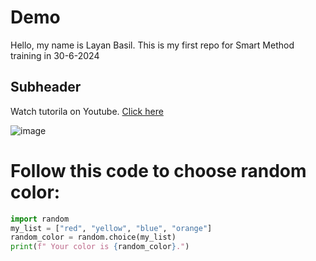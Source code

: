 # Demo 

Hello, my name is Layan Basil. This is my first repo for Smart Method training in 30-6-2024
## Subheader

Watch tutorila on Youtube. [Click here](https://www.youtube.com/watch?v=RGOj5yH7evk&t=1642s)


![image](https://github.com/Layan002/demo-repo/assets/107956591/0b512996-6623-44e0-a83f-23e28905a2da)


# Follow this code to choose random color:

```python 
import random
my_list = ["red", "yellow", "blue", "orange"]
random_color = random.choice(my_list)
print(f" Your color is {random_color}.")
```


